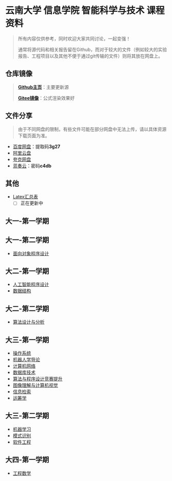# 云南大学 信息学院 智能科学与技术 课程资料

> 所有内容仅供参考，同时欢迎大家共同讨论，一起变强！
>
> 通常将源代码和相关报告留在Github，而对于较大的文件（例如较大的实验报告、工程项目以及其他不便于通过git传输的文件）则将其放在网盘上。
>
## 仓库镜像

> [**Github主页**](https://github.com/Steven-Zhl/YNU_IST_Courses)：主要更新源
>
> [**Gitee镜像**](https://gitee.com/Steven-Zhl/YNU_IST_Courses)：公式渲染效果好

## 文件分享

> 由于不同网盘的限制，有些文件可能在部分网盘中无法上传，请以具体资源下载页面为准。

* [百度网盘](https://pan.baidu.com/s/1Ji9vUMGBCHYRD4aeFANtVg?pwd=3g27)：提取码**3g27**
* [阿里云盘](https://www.aliyundrive.com/s/oRye8PL1feh)
* [夸克网盘](https://pan.quark.cn/s/5a3a3d4a2eaa)
* [蓝奏云](https://steven-zhl.lanzoul.com/b04e7340d)：密码**c4db**

## 其他

* [Latex汇总表](./其他/Latex.md)
  * [ ] 正在更新中

## 大一-第一学期

## 大一-第二学期

* [面向对象程序设计](./ObjectOrientedProgramming/README.md)

## 大二-第一学期

* [人工智能程序设计](./ArtificialIntelligenceProgramming/README.md)
* [数据结构](./DataStructure/README.md)

## 大二-第二学期

* [算法设计与分析](./Algorithm/README.md)

## 大三-第一学期

* [操作系统](./OperationSystem/README.md)
* [机器人学导论](./RoboticsIntroduction/README.md)
* [计算机网络](./ComputerNetwork/README.md)
* [数据库技术](./Database/README.md)
* [算法与程序设计竞赛提升](./AlgorithmCompetition/README.md)
* [图像理解与计算机视觉](./ImageUnderstanding-ComputerVision/README.md)
* [信息检索](./InformationRetrieval/README.md)
* [运筹学](./OperationsResearch/README.md)

## 大三-第二学期

* [机器学习](./MachineLearning/README.md)
* [模式识别](./PatternRecognition/README.md)
* [软件工程](./SofwareEngineering/README.md)

## 大四-第一学期

* [工程数学](./EngineeringMathematics/README.md)
